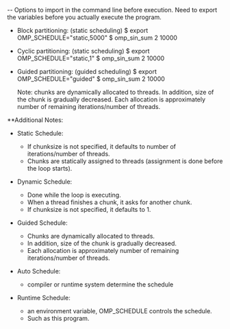 -- Options to import in the command line before execution. Need 
   to export the variables before you actually execute the program.

   * Block partitioning: (static scheduling)
     $ export OMP_SCHEDULE="static,5000"
     $ omp_sin_sum 2 10000

   * Cyclic partitioning: (static scheduling)
     $ export OMP_SCHEDULE="static,1"
     $ omp_sin_sum 2 10000

   * Guided partitioning: (guided scheduling)
     $ export OMP_SCHEDULE="guided"
     $ omp_sin_sum 2 10000
     
     Note: chunks are dynamically allocated to threads.
     In addition, size of the chunk is gradually decreased.
     Each allocation is approximately number of remaining
     iterations/number of threads. 

    
 **Additional Notes:
   * Static Schedule:
     - If chunksize is not specified, it defaults to number of 
       iterations/number of threads.
     - Chunks are statically assigned to threads (assignment is 
       done before the loop starts).

   * Dynamic Schedule: 
     - Done while the loop is executing.
     - When a thread finishes a chunk, it asks for another chunk. 
     - If chunksize is not specified, it defaults to 1.

   * Guided Schedule:
     - Chunks are dynamically allocated to threads.
     - In addition, size of the chunk is gradually decreased.
     - Each allocation is approximately number of remaining
       iterations/number of threads. 
   
   * Auto Schedule:
     - compiler or runtime system determine the schedule
   
   * Runtime Schedule:
     - an environment variable, OMP_SCHEDULE controls the schedule. 
     - Such as this program. 
